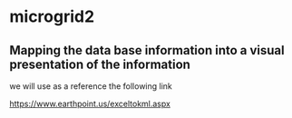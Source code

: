 # microgrid2

## Mapping the data base information into a visual presentation of the information

we will use as a reference the following link

https://www.earthpoint.us/exceltokml.aspx
